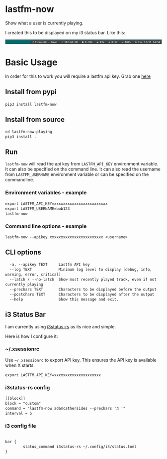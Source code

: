# lastfm-now

Show what a user is currently playing.

I created this to be displayed on my i3 status bar. Like this:

![i3 Status Bar](assets/i3status-rs.png)

# Basic Usage

In order for this to work you will require a lastfm api key.  Grab one [here](https://www.last.fm/api/account/create)

## Install from pypi

`pip3 install lastfm-now`

## Install from source

```
cd lastfm-now-playing
pip3 install .
```

## Run

`lastfm-now` will read the api key from `LASTFM_API_KEY` environment variable. It can also be specified on the command line.
It can also read the username from `LASTFM_USERNAME` environment variable or can
be specified on the commandline.

### Environment variables - example

```
export LASTFM_API_KEY=xxxxxxxxxxxxxxxxxxxxxxxx 
export LASTFM_USERNAME=bob123
lastfm-now

```

### Command line options - example

```
lastfm-now --apikey xxxxxxxxxxxxxxxxxxxxxxxx <username> 

```


## CLI options

```
  -a, --apikey TEXT     Lastfm API key
  --log TEXT            Minimum log level to display [debug, info, warning, error, critical]
  --latch / --no-latch  Show most recently played track, even if not currently playing
  --prechars TEXT       Characters to be displayed before the output
  --postchars TEXT      Characters to be displayed after the output
  --help                Show this message and exit.
```


## i3 Status Bar

I am currently using [i3status-rs](https://github.com/greshake/i3status-rust) as its nice and simple.

Here is how I configure it:

### ~/.xsessionrc
Use `~/.xsessionrc` to export API key.  This ensures the API key is available when X starts.
```
export LASTFM_API_KEY=xxxxxxxxxxxxxxxxxxxxx
```

### i3status-rs config
```
[[block]]
block = "custom"
command = "lastfm-now adamcathersides --prechars '♫ '"
interval = 5

```

### i3 config file
```

bar {
        status_command i3status-rs ~/.config/i3/status.toml
}
```
